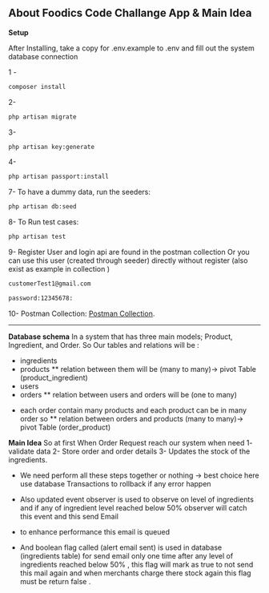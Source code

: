 ## About Foodics Code Challange App & Main Idea

**Setup**

After Installing, take a copy for .env.example to .env and fill out the system database connection

1 -
```sh
composer install
```

2-
```sh
php artisan migrate
```

3-
```sh
php artisan key:generate
```

4-
```sh
php artisan passport:install
```


7- To have a dummy data, run the seeders:
```sh
php artisan db:seed
```

8- To Run test cases:
```sh
php artisan test
```


9- Register User and login api are found in the postman collection 
Or you can use this user (created through seeder) directly without register (also exist as example in collection )

```sh
customerTest1@gmail.com 
```
```sh
password:12345678:
```


10- Postman Collection: [Postman Collection](https://documenter.getpostman.com/view/6589767/2s83eyrHS3).
***

**Database schema**
In a system that has three main models; Product, Ingredient, and Order.
So Our tables and relations will be :

- ingredients
- products
** relation between them will be (many to many)-> pivot Table (product_ingredient)
- users
- orders
** relation between  users and orders will be (one to many)
* each order contain many products and each product can be in many order so 
** relation between orders and products (many to many)-> pivot Table (order_product)

**Main Idea**
So at first When Order Request reach our system when need 
1- validate data 
2- Store order and order details 
3- Updates the stock of the ingredients.
* We need perform all these steps together or nothing -> best choice here use database Transactions  to rollback if any error happen

* Also updated event observer is used to observe on level of ingredients and if any of ingredient  level reached below 50% observer will catch this event and this send Email 
* to enhance performance this email is queued

* And boolean flag called (alert email sent) is used in database (ingredients table) for send email only one time after any level of ingredients reached below 50% , this flag will mark as true to not send this mail again and when merchants charge there stock again this flag must be return false . 
